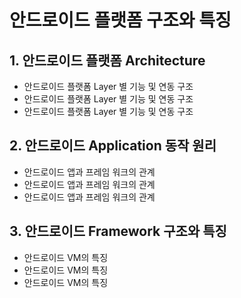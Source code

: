 # 안드로이드 플랫폼 구조와 특징
## 1. 안드로이드 플랫폼 Architecture
* 안드로이드 플랫폼 Layer 별 기능 및 연동 구조
* 안드로이드 플랫폼 Layer 별 기능 및 연동 구조
* 안드로이드 플랫폼 Layer 별 기능 및 연동 구조
## 2. 안드로이드 Application 동작 원리
* 안드로이드 앱과 프레임 워크의 관계
* 안드로이드 앱과 프레임 워크의 관계
* 안드로이드 앱과 프레임 워크의 관계
## 3. 안드로이드 Framework 구조와 특징
* 안드로이드 VM의 특징
* 안드로이드 VM의 특징
* 안드로이드 VM의 특징
